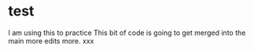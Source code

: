 # test
I am using this to practice
This bit of code is going to get merged into the main
more edits
more.  xxx
